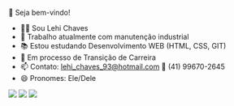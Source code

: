   👀 Seja bem-vindo! 

- 🧑🏾 Sou Lehi Chaves
- 🔨 Trabalho atualmente com manutenção industrial
- 📚 Estou estudando Desenvolvimento WEB (HTML, CSS, GIT)
- 🚀 Em processo de Transição de Carreira
- 📫 Contato: lehi_chaves_93@hotmail.com 📱 (41) 99670-2645
- 😄 Pronomes: Ele/Dele

<div>
  <a href="https://www.facebook.com/lehi.chaves" target="_blank"><img src="https://img.shields.io/badge/Facebook-1877F2?style=for-the-badge&logo=facebook&logoColor=white" target="_blank"></a>
   <a href="https://www.linkedin.com/in/lehi-chaves-235841a1/" target="_blank"><img src="https://img.shields.io/badge/LinkedIn-0077B5?style=for-the-badge&logo=linkedin&logoColor=white" target="_blank"></a>
   <a href="https://www.instagram.com/lehichaves/" target="_blank"><img src="https://img.shields.io/badge/Instagram-E4405F?style=for-the-badge&logo=instagram&logoColor=white" target="_blank"></a>
